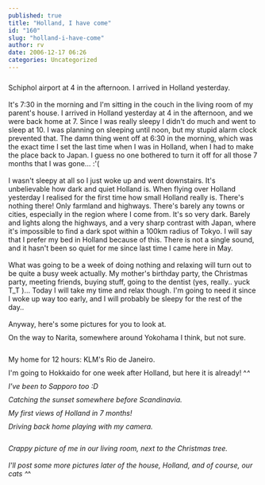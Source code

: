 ```yaml
---
published: true
title: "Holland, I have come"
id: "160"
slug: "holland-i-have-come"
author: rv
date: 2006-12-17 06:26
categories: Uncategorized
---
```

<a href="http://bp3.blogger.com/_RIq3e2nKDHo/RYToRQlQJFI/AAAAAAAAACc/Wh_GSi7XlFE/s1600-h/IMG_0215.JPG"><img style="display:block;text-align:center;cursor:pointer;margin:0 auto 10px;" src="http://bp3.blogger.com/_RIq3e2nKDHo/RYToRQlQJFI/AAAAAAAAACc/Wh_GSi7XlFE/s400/IMG_0215.JPG" alt="" border="0" /></a>Schiphol airport at 4 in the afternoon. I arrived in Holland yesterday.<br /><br />It's 7:30 in the morning and I'm sitting in the couch in the living room of my parent's house. I arrived in Holland yesterday at 4 in the afternoon, and we were back home at 7. Since I was really sleepy I didn't do much and went to sleep at 10. I was planning on sleeping until noon, but my stupid alarm clock prevented that. The damn thing went off at 6:30 in the morning, which was the exact time I set the last time when I was in Holland, when I had to make the place back to Japan. I guess no one bothered to turn it off for all those 7 months that I was gone... :'(<br /><br />I wasn't sleepy at all so I just woke up and went downstairs. It's unbelievable how dark and quiet Holland is. When flying over Holland yesterday I realised for the first time how small Holland really is. There's nothing there! Only farmland and highways. There's barely any towns or cities, especially in the region where I come from. It's so very dark. Barely and lights along the highways, and a very sharp contrast with Japan, where it's impossible to find a dark spot within a 100km radius of Tokyo. I will say that I prefer my bed in Holland because of this. There is not a single sound, and it hasn't been so quiet for me since last time I came here in May.<br /><br />What was going to be a week of doing nothing and relaxing will turn out to be quite a busy week actually. My mother's birthday party, the Christmas party, meeting friends, buying stuff, going to the dentist (yes, really.. yuck T_T )... Today I will take my time and relax though. I'm going to need it since I woke up way too early, and I will probably be sleepy for the rest of the day..<br /><br />Anyway, here's some pictures for you to look at.<br /><a href="http://bp0.blogger.com/_RIq3e2nKDHo/RYTmxglQI8I/AAAAAAAAABU/TEFXwvmjt5M/s1600-h/IMG_0033.JPG"><img style="display:block;text-align:center;cursor:pointer;margin:0 auto 10px;" src="http://bp0.blogger.com/_RIq3e2nKDHo/RYTmxglQI8I/AAAAAAAAABU/TEFXwvmjt5M/s320/IMG_0033.JPG" alt="" border="0" /></a>On the way to Narita, somewhere around Yokohama I think, but not sure.<br /><br /><a href="http://bp3.blogger.com/_RIq3e2nKDHo/RYTm6QlQI9I/AAAAAAAAABc/PySvDgK-kzA/s1600-h/IMG_0069.JPG"><img style="display:block;text-align:center;cursor:pointer;margin:0 auto 10px;" src="http://bp3.blogger.com/_RIq3e2nKDHo/RYTm6QlQI9I/AAAAAAAAABc/PySvDgK-kzA/s320/IMG_0069.JPG" alt="" border="0" /></a>My home for 12 hours: KLM's Rio de Janeiro.<br /><a href="http://bp3.blogger.com/_RIq3e2nKDHo/RYTnEQlQI-I/AAAAAAAAABk/KKNDSKAyh_M/s1600-h/IMG_0142.JPG"><img style="display:block;text-align:center;cursor:pointer;margin:0 auto 10px;" src="http://bp3.blogger.com/_RIq3e2nKDHo/RYTnEQlQI-I/AAAAAAAAABk/KKNDSKAyh_M/s320/IMG_0142.JPG" alt="" border="0" /></a>I'm going to Hokkaido for one week after Holland, but here it is already! ^_^<br /><a href="http://bp0.blogger.com/_RIq3e2nKDHo/RYTnOglQI_I/AAAAAAAAABs/T7mNwLoE5ZQ/s1600-h/IMG_0145.JPG"><img style="display:block;text-align:center;cursor:pointer;margin:0 auto 10px;" src="http://bp0.blogger.com/_RIq3e2nKDHo/RYTnOglQI_I/AAAAAAAAABs/T7mNwLoE5ZQ/s320/IMG_0145.JPG" alt="" border="0" /></a>I've been to Sapporo too :D<br /><a href="http://bp1.blogger.com/_RIq3e2nKDHo/RYTnlwlQJBI/AAAAAAAAAB8/mwrFK5mFTuA/s1600-h/IMG_0164.JPG"><img style="display:block;text-align:center;cursor:pointer;margin:0 auto 10px;" src="http://bp1.blogger.com/_RIq3e2nKDHo/RYTnlwlQJBI/AAAAAAAAAB8/mwrFK5mFTuA/s320/IMG_0164.JPG" alt="" border="0" /></a>Catching the sunset somewhere before Scandinavia.<br /><a href="http://bp0.blogger.com/_RIq3e2nKDHo/RYTnvglQJCI/AAAAAAAAACE/nKkKwxhJf_s/s1600-h/IMG_0197.JPG"><img style="display:block;text-align:center;cursor:pointer;margin:0 auto 10px;" src="http://bp0.blogger.com/_RIq3e2nKDHo/RYTnvglQJCI/AAAAAAAAACE/nKkKwxhJf_s/s320/IMG_0197.JPG" alt="" border="0" /></a>My first views of Holland in 7 months!<br /><a href="http://bp0.blogger.com/_RIq3e2nKDHo/RYTn7glQJDI/AAAAAAAAACM/VHv-wNItbS4/s1600-h/IMG_0231.JPG"><img style="display:block;text-align:center;cursor:pointer;margin:0 auto 10px;" src="http://bp0.blogger.com/_RIq3e2nKDHo/RYTn7glQJDI/AAAAAAAAACM/VHv-wNItbS4/s320/IMG_0231.JPG" alt="" border="0" /></a>Driving back home playing with my camera.<br /><br /><a href="http://bp0.blogger.com/_RIq3e2nKDHo/RYToFglQJEI/AAAAAAAAACU/Wv73PwwnWB4/s1600-h/IMG_0242.JPG"><img style="display:block;text-align:center;cursor:pointer;margin:0 auto 10px;" src="http://bp0.blogger.com/_RIq3e2nKDHo/RYToFglQJEI/AAAAAAAAACU/Wv73PwwnWB4/s320/IMG_0242.JPG" alt="" border="0" /></a>Crappy picture of me in our living room, next to the Christmas tree.<br /><br />I'll post some more pictures later of the house, Holland, and of course, our cats ^_^